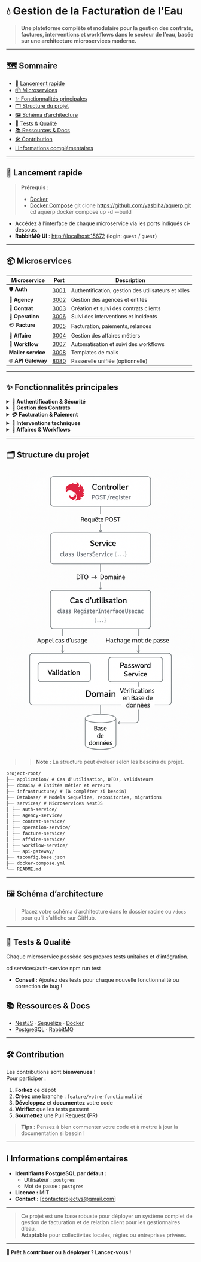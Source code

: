 # 💧 Gestion de la Facturation de l’Eau

> **Une plateforme complète et modulaire pour la gestion des contrats, factures, interventions et workflows dans le secteur de l’eau, basée sur une architecture microservices moderne.**

---

## 🗺️ Sommaire

- [🚀 Lancement rapide](#-lancement-rapide)
- [📦 Microservices](#-microservices)
- [✨ Fonctionnalités principales](#-fonctionnalités-principales)
- [🗂️ Structure du projet](#-structure-du-projet)
- [🖼️ Schéma d’architecture](#-schéma-darchitecture)
- [🧪 Tests & Qualité](#-tests--qualité)
- [📚 Ressources & Docs](#-ressources--docs)
- [🛠️ Contribution](#-contribution)
- [ℹ️ Informations complémentaires](#-informations-complémentaires)

---

## 🚀 Lancement rapide

> **Prérequis :**
> - [Docker](https://www.docker.com/get-started)
> - [Docker Compose](https://docs.docker.com/compose/)
git clone https://github.com/yasblha/aquerp.git
cd aquerp
docker compose up -d --build
- Accédez à l’interface de chaque microservice via les ports indiqués ci-dessous.
- **RabbitMQ UI** : [http://localhost:15672](http://localhost:15672) (login: `guest` / `guest`)
---
## 📦 Microservices

| Microservice         | Port                          | Description                                         |
|----------------------|-------------------------------|-----------------------------------------------------|
| 🛡️ **Auth**         | [3001](http://localhost:3001) | Authentification, gestion des utilisateurs et rôles |
| 🏢 **Agency**        | [3002](http://localhost:3002) | Gestion des agences et entités                      |
| 📄 **Contrat**       | [3003](http://localhost:3003) | Création et suivi des contrats clients              |
| 🔧 **Operation**     | [3006](http://localhost:3006) | Suivi des interventions et incidents                |
| 💳 **Facture**       | [3005](http://localhost:3005) | Facturation, paiements, relances                    |
| 📁 **Affaire**       | [3004](http://localhost:3004) | Gestion des affaires métiers                        |
| 🔄 **Workflow**      | [3007](http://localhost:3007) | Automatisation et suivi des workflows               |
| **Mailer service**   | [3008](http://localhost:3008) | Templates de mails                                  |
| 🌐 **API Gateway**   | [8080](http://localhost:8080) | Passerelle unifiée (optionnelle)                    |


---

## ✨ Fonctionnalités principales

<details>
<summary><strong>🔐 Authentification & Sécurité</strong></summary>

- Authentification JWT, MFA, gestion avancée des rôles (ADMIN, TECH, AGENT)
- Conformité RGPD : consentements, anonymisation, droit à l’oubli
- Journalisation des actions utilisateurs
</details>

<details>
<summary><strong>📑 Gestion des Contrats</strong></summary>

- Contrats résidentiels, professionnels, collectifs
- Cosignataires (colocation, copropriété)
- Tarification dynamique et personnalisable
- Cycle de vie complet : création, modification, suspension, résiliation
</details>

<details>
<summary><strong>💳 Facturation & Paiement</strong></summary>

- Facturation périodique ou manuelle
- Multi-services : eau potable, assainissement, etc.
- Paiements SEPA, carte bancaire, mobile
- Relances automatiques, échéanciers, gestion des impayés
</details>

<details>
<summary><strong>🔧 Interventions techniques</strong></summary>

- Planification et suivi des interventions
- Gestion des incidents, urgences, fuites
- Intégration IoT (relevés automatiques, alertes)
</details>

<details>
<summary><strong>📁 Affaires & Workflows</strong></summary>

- Création automatique d’affaires métier (relances, maintenance)
- Visualisation de l’avancement par étapes
- Blocage/déblocage d’étapes, gestion des dépendances
</details>

---

## 🗂️ Structure du projet

![screenshot](schema-exemple.png)

> > **Note :** La structure peut évoluer selon les besoins du projet.

```
project-root/
├── application/ # Cas d’utilisation, DTOs, validateurs
├── domain/ # Entités métier et erreurs
├── infrastructure/ # (à compléter si besoin)
├── Database/ # Models Sequelize, repositories, migrations
├── services/ # Microservices NestJS
│ ├── auth-service/
│ ├── agency-service/
│ ├── contrat-service/
│ ├── operation-service/
│ ├── facture-service/
│ ├── affaire-service/
│ ├── workflow-service/
│ └── api-gateway/
├── tsconfig.base.json
├── docker-compose.yml
└── README.md
```

---

## 🖼️ Schéma d’architecture

> Placez votre schéma d’architecture dans le dossier racine ou `/docs` pour qu’il s’affiche sur GitHub.

---
## 🧪 Tests & Qualité
Chaque microservice possède ses propres tests unitaires et d’intégration.

cd services/auth-service
npm run test
- **Conseil :** Ajoutez des tests pour chaque nouvelle fonctionnalité ou correction de bug !
## 📚 Ressources & Docs

- [NestJS](https://docs.nestjs.com/) &middot; [Sequelize](https://sequelize.org/) &middot; [Docker](https://docs.docker.com/)
- [PostgreSQL](https://www.postgresql.org/docs/) &middot; [RabbitMQ](https://www.rabbitmq.com/documentation.html)

---

## 🛠️ Contribution

Les contributions sont **bienvenues** !  
Pour participer :

1. **Forkez** ce dépôt
2. **Créez** une branche : `feature/votre-fonctionnalité`
3. **Développez** et **documentez** votre code
4. **Vérifiez** que les tests passent
5. **Soumettez** une Pull Request (PR)

> **Tips :** Pensez à bien commenter votre code et à mettre à jour la documentation si besoin !

---

## ℹ️ Informations complémentaires

- **Identifiants PostgreSQL par défaut :**
  - Utilisateur : `postgres`
  - Mot de passe : `postgres`
- **Licence :** MIT
- **Contact :** [contactprojectys@gmail.com]

---

> Ce projet est une base robuste pour déployer un système complet de gestion de facturation et de relation client pour les gestionnaires d’eau.  
> **Adaptable** pour collectivités locales, régies ou entreprises privées.

---

**🚀 Prêt à contribuer ou à déployer ? Lancez-vous !**
